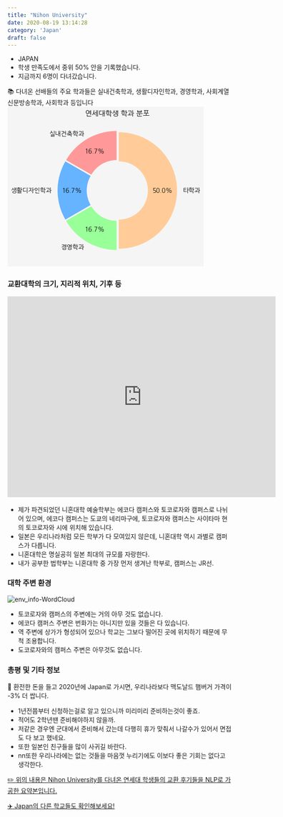 ```yaml
---
title: "Nihon University"
date: 2020-08-19 13:14:28
category: 'Japan'
draft: false
---
```



* JAPAN
* 학생 만족도에서 중위 50% 안을 기록했습니다.
* 지금까지 6명이 다녀갔습니다. 


📚 다녀온 선배들의 주요 학과들은 실내건축학과, 생활디자인학과, 경영학과, 사회계열 신문방송학과, 사회학과 등입니다
![department-info](../plots/JP000020.png)
### 교환대학의 크기, 지리적 위치, 기후 등
<iframe
width="600"
height="450"
frameborder="0" style="border:0"
src="https://www.google.com/maps/embed/v1/place?key=AIzaSyC9e1AME-pVmWC4hBpFdu5S4dKzyepa3HQ&q=Nihon+University&center=35.6997742,139.75550149999998&zoom=14" allowfullscreen>
</iframe>

* 제가 파견되었던 니혼대학 예술학부는 에코다 캠퍼스와 토코로자와 캠퍼스로 나뉘어 있으며, 에코다 캠퍼스는 도쿄의 네리마구에, 토코로자와 캠퍼스는 사이타마 현의 토코로자와 시에 위치해 있습니다.
* 일본은 우리나라처럼 모든 학부가 다 모여있지 않은데, 니혼대학 역시 과별로 캠퍼스가 다릅니다.
* 니혼대학은 명실공히 일본 최대의 규모를 자랑한다.
* 내가 공부한 법학부는 니혼대학 중 가장 먼저 생겨난 학부로, 캠퍼스는 JR선.


### 대학 주변 환경

![env_info-WordCloud](../univ_wordclouds_okt/env_info/JP000020_env_info_okt.png)

* 토코로자와 캠퍼스의 주변에는 거의 아무 것도 없습니다.
* 에코다 캠퍼스 주변은 번화가는 아니지만 있을 것들은 다 있습니다.
* 역 주변에 상가가 형성되어 있으나 학교는 그보다 떨어진 곳에 위치하기 때문에 무척 조용합니다.
* 도코로자와의 캠퍼스 주변은 아무것도 없습니다.


### 총평 및 기타 정보 

🍔 환전한 돈을 들고 2020년에 Japan로 가시면, 우리나라보다 맥도날드 햄버거 가격이 -3% 더 쌉니다.
* 1년전쯤부터 신청하는걸로 알고 있으니까 미리미리 준비하는것이 좋죠.
* 적어도 2학년땐 준비해야하지 않을까.
* 저같은 경우엔 군대에서 준비해서 갔는데 다행히 휴가 맞춰서 나갈수가 있어서 면접도 다 보고 했네요.
* 또한 일본인 친구들을 많이 사귀길 바란다.
* nn또한 우리나라에는 없는 것들을 마음껏 누리기에도 이보다 좋은 기회는 없다고 생각한다.


[✏️ 위의 내용은 Nihon University를 다녀온 연세대 학생들의 교환 후기들을 NLP로 가공한 요약본입니다.](http://oia.yonsei.ac.kr/partner/expReport.asp?ucode=JP000020&bgbn=A)

[✈️ Japan의 다른 학교들도 확인해보세요!](https://yonsei-exchange.netlify.app/?category=Japan)
